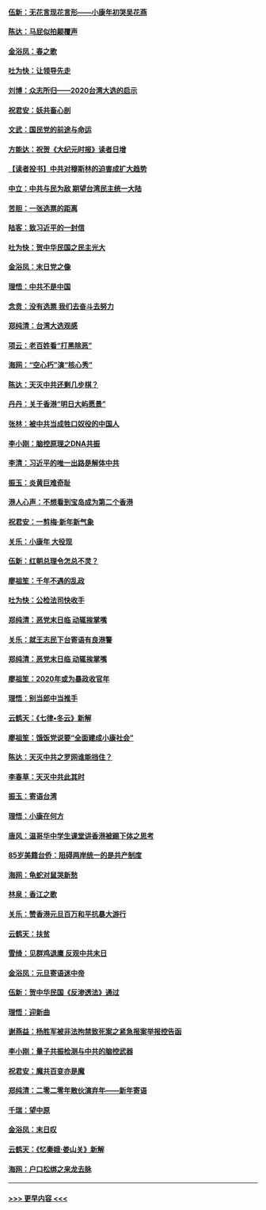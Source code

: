 #### [伍新：无花言现花言形——小康年初哭吴花燕](../pages/nsc993/n11800044.md?t=01181211) 
#### [陈达：马屁似拍颠覆声](../pages/nsc993/n11800010.md?t=01181211) 
#### [金浴凤：春之歌](../pages/nsc993/n11797687.md?t=01181211) 
#### [吐为快：让领导先走](../pages/nsc993/n11797512.md?t=01181211) 
#### [刘博：众志所归——2020台湾大选的启示](../pages/nsc993/n11796878.md?t=01181211) 
#### [祝君安：妖共畜心剖](../pages/nsc993/n11794273.md?t=01181211) 
#### [文武：国民党的前途与命运](../pages/nsc993/n11794198.md?t=01181211) 
#### [方能达：祝贺《大纪元时报》读者日增](../pages/nsc993/n11793807.md?t=01181211) 
#### [【读者投书】中共对穆斯林的迫害成扩大趋势](../pages/nsc993/n11791371.md?t=01181211) 
#### [中立：中共与民为敌 期望台湾民主统一大陆](../pages/nsc993/n11790392.md?t=01181211) 
#### [苦胆：一张选票的距离](../pages/nsc993/n11788914.md?t=01181211) 
#### [陆客：致习近平的一封信](../pages/nsc993/n11788867.md?t=01181211) 
#### [吐为快：贺中华民国之民主光大](../pages/nsc993/n11788618.md?t=01181211) 
#### [金浴凤：末日党之像](../pages/nsc993/n11787475.md?t=01181211) 
#### [理悟：中共不是中国](../pages/nsc993/n11787463.md?t=01181211) 
#### [念贲：没有选票  我们去奋斗去努力](../pages/nsc993/n11787398.md?t=01181211) 
#### [郑纯清：台湾大选观感](../pages/nsc993/n11786210.md?t=01181211) 
#### [项云：老百姓看“打黑除恶”](../pages/nsc993/n11785398.md?t=01181211) 
#### [海网：“空心朽”演“核心秀”](../pages/nsc993/n11783874.md?t=01181211) 
#### [陈达：天灭中共还剩几步棋？](../pages/nsc993/n11783719.md?t=01181211) 
#### [丹丹：关于香港“明日大屿愿景”](../pages/nsc993/n11783273.md?t=01181211) 
#### [张林：被中共当成牲口奴役的中国人](../pages/nsc993/n11782397.md?t=01181211) 
#### [李小刚：脑控原理之DNA共振](../pages/nsc993/n11780962.md?t=01181211) 
#### [李清：习近平的唯一出路是解体中共](../pages/nsc993/n11780866.md?t=01181211) 
#### [振玉：炎黄巨难奇耻](../pages/nsc993/n11779632.md?t=01181211) 
#### [港人心声：不想看到宝岛成为第二个香港](../pages/nsc993/n11778817.md?t=01181211) 
#### [祝君安：一剪梅‧新年新气象](../pages/nsc993/n11776340.md?t=01181211) 
#### [关乐：小康年 大役现](../pages/nsc993/n11774213.md?t=01181211) 
#### [伍新：红朝总理令怎总不灵？](../pages/nsc993/n11770813.md?t=01181211) 
#### [廖祖笙：千年不遇的乱政](../pages/nsc993/n11770373.md?t=01181211) 
#### [吐为快：公检法司快收手](../pages/nsc993/n11770359.md?t=01181211) 
#### [郑纯清：恶党末日临 动辄挨掌嘴](../pages/nsc993/n11769912.md?t=01181211) 
#### [关乐：就王志民下台寄语有良港警](../pages/nsc993/n11769903.md?t=01181211) 
#### [郑纯清：恶党末日临 动辄挨掌嘴](../pages/nsc993/n11769356.md?t=01181211) 
#### [廖祖笙：2020年或为暴政收官年](../pages/nsc993/n11768216.md?t=01181211) 
#### [理悟：别当郎中当推手](../pages/nsc993/n11768243.md?t=01181211) 
#### [云鹤天：《七律▪冬云》新解](../pages/nsc993/n11768204.md?t=01181211) 
#### [廖祖笙：饿饭党说要“全面建成小康社会”](../pages/nsc993/n11767482.md?t=01181211) 
#### [陈达：天灭中共之罗网谁能挡住？](../pages/nsc993/n11767465.md?t=01181211) 
#### [李春草：天灭中共此其时](../pages/nsc993/n11767452.md?t=01181211) 
#### [振玉：寄语台湾](../pages/nsc993/n11767432.md?t=01181211) 
#### [理悟：小康在何方](../pages/nsc993/n11767394.md?t=01181211) 
#### [唐风：温哥华中学生课堂讲香港被踢下体之思考](../pages/nsc993/n11766848.md?t=01181211) 
#### [85岁美籍台侨：阻碍两岸统一的是共产制度](../pages/nsc993/n11765043.md?t=01181211) 
#### [海网：龟蛇对鼠哭新愁](../pages/nsc993/n11764895.md?t=01181211) 
#### [林泉：香江之歌](../pages/nsc993/n11764415.md?t=01181211) 
#### [关乐：赞香港元旦百万和平抗暴大游行](../pages/nsc993/n11764382.md?t=01181211) 
#### [云鹤天：扶贫](../pages/nsc993/n11764245.md?t=01181211) 
#### [雪绮：见群鸡退鹰  反观中共末日](../pages/nsc993/n11762112.md?t=01181211) 
#### [金浴凤：元旦寄语迷中帝](../pages/nsc993/n11761788.md?t=01181211) 
#### [伍新：贺中华民国《反渗透法》通过](../pages/nsc993/n11761994.md?t=01181211) 
#### [理悟：迎新曲](../pages/nsc993/n11761152.md?t=01181211) 
#### [谢燕益：杨胜军被非法拘禁致死案之紧急报案举报控告函](../pages/nsc993/n11756134.md?t=01181211) 
#### [李小刚：量子共振检测与中共的脑控武器](../pages/nsc993/n11754518.md?t=01181211) 
#### [祝君安：魔共百变亦是魔](../pages/nsc993/n11754469.md?t=01181211) 
#### [郑纯清：二零二零年散伙演弃年——新年寄语](../pages/nsc993/n11754195.md?t=01181211) 
#### [千瑞：望中原](../pages/nsc993/n11754159.md?t=01181211) 
#### [金浴凤：末日叹](../pages/nsc993/n11752359.md?t=01181211) 
#### [云鹤天：《忆秦娥‧娄山关》新解](../pages/nsc993/n11752348.md?t=01181211) 
#### [海网：户口松绑之来龙去脉](../pages/nsc993/n11752328.md?t=01181211) 

----
#### [ >>> 更早内容 <<< ](../indexes/nsc993-earlier.md)
